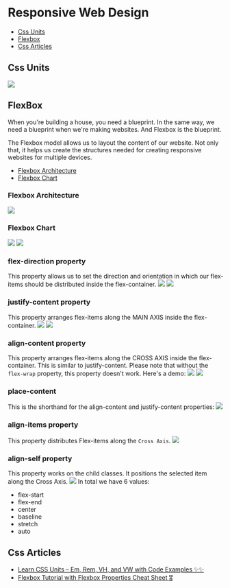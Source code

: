 # Responsive Web Design
* [Css Units](https://github.com/sakibcy/responsive-web-design#css-units)
* [Flexbox](https://github.com/sakibcy/responsive-web-design#flexbox)
* [Css Articles](https://github.com/sakibcy/responsive-web-design#css-articles)



## Css Units
<img src='./readMeImages/htmlRem.png' />


## FlexBox
When you're building a house, you need a blueprint. In the same way, we need a blueprint when we're making websites. And Flexbox is the blueprint.

The Flexbox model allows us to layout the content of our website. Not only that, it helps us create the structures needed for creating responsive websites for multiple devices. 
* [Flexbox Architecture](https://github.com/sakibcy/responsive-web-design#flexbox-architecture)
* [Flexbox Chart](https://github.com/sakibcy/responsive-web-design#flexbox-chart)


### Flexbox Architecture
<img src='./readMeImages/flexBoxArchitecture.png' />

### Flexbox Chart
<img src='./readMeImages/flexBoxChart.png' />
<img src='./readMeImages/flexBoxProperty.png' />

### flex-direction property
This property allows us to set the direction and orientation in which our flex-items should be distributed inside the flex-container.
<img src='./readMeImages/flexDirectionRow.png' />
<img src='./readMeImages/flexDirectionColumn.png' />

### justify-content property
This property arranges flex-items along the MAIN AXIS inside the flex-container.
<img src='./readMeImages/justifyContent.png' />
<img src='./readMeImages/justifyContentSpace.png' />


### align-content property
This property arranges flex-items along the CROSS AXIS inside the flex-container. This is similar to justify-content.
Please note that without the ```flex-wrap``` property, this property doesn't work. Here's a demo:
<img src='./readMeImages/alignContent.png' />
<img src='./readMeImages/alignContentSpace.png' />

### place-content
This is the shorthand for the align-content and justify-content properties:
<img src='./readMeImages/placeContent.png' />


### align-items property
This property distributes Flex-items along the ```Cross Axis```.
<img src='./readMeImages/alignItem.png' />


### align-self property
This property works on the child classes. It positions the selected item along the Cross Axis.
<img src='./readMeImages/alignSelf.png' />
In total we have 6 values:
* flex-start
* flex-end
* center
* baseline
* stretch
* auto

## Css Articles
* [Learn CSS Units – Em, Rem, VH, and VW with Code Examples ✨✨](https://www.freecodecamp.org/news/learn-css-units-em-rem-vh-vw-with-code-examples/)
* [Flexbox Tutorial with Flexbox Properties Cheat Sheet 🎖️](https://www.freecodecamp.org/news/css-flexbox-tutorial-with-cheatsheet/)
